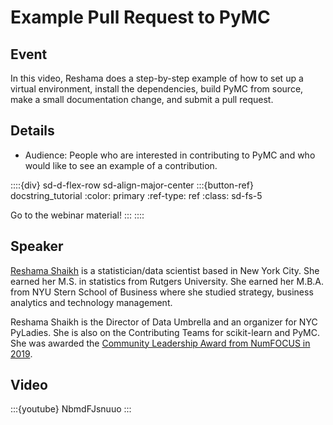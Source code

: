 # Example Pull Request to PyMC

## Event
In this video, Reshama does a step-by-step example of how to set up a virtual environment, install the dependencies, build PyMC from source, make a small documentation change, and submit a pull request.

## Details

- Audience: People who are interested in contributing to PyMC and who would like to see an example of a contribution.

::::{div} sd-d-flex-row sd-align-major-center
:::{button-ref} docstring_tutorial
:color: primary
:ref-type: ref
:class: sd-fs-5

Go to the webinar material!
:::
::::

## Speaker

[Reshama Shaikh](https://reshamas.github.io) is a statistician/data scientist based in New York City. She earned her M.S. in statistics from Rutgers University. She earned her M.B.A. from NYU Stern School of Business where she studied strategy, business analytics and technology management.  

Reshama Shaikh is the Director of Data Umbrella and an organizer for NYC PyLadies. She is also on the Contributing Teams for scikit-learn and PyMC.  She was awarded the [Community Leadership Award from NumFOCUS in 2019](https://reshamas.github.io/on-receiving-2019-community-leadership-award-from-numfocus/).

## Video

:::{youtube} NbmdFJsnuuo
:::
